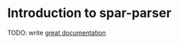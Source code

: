 # Introduction to spar-parser

TODO: write [great documentation](http://jacobian.org/writing/what-to-write/)
